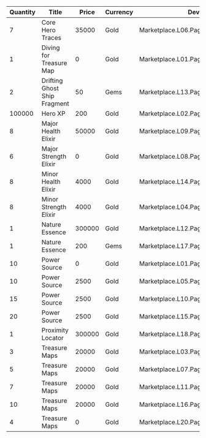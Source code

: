 | Quantity | Title | Price | Currency |  Dev Name |
| -------- | ----- | ----- | -------- |  -------- |
| 7 | Core Hero Traces | 35000 | Gold | Marketplace.L06.Page02.Token.09 |
| 1 | Diving for Treasure Map | 0 | Gold | Marketplace.L01.Page2.VIP5.FreeBonus.37 |
| 2 | Drifting Ghost Ship Fragment | 50 | Gems | Marketplace.L13.Page02.MapsMisc.15 |
| 100000 | Hero XP | 200 | Gold | Marketplace.L02.Page02.XP.02 |
| 8 | Major Health Elixir | 50000 | Gold | Marketplace.L09.Page02.MajorElixir.06 |
| 6 | Major Strength Elixir | 0 | Gold | Marketplace.L08.Page02.Free.29 |
| 8 | Minor Health Elixir | 4000 | Gold | Marketplace.L14.Page02.ElixirAll.07 |
| 8 | Minor Strength Elixir | 4000 | Gold | Marketplace.L04.Page02.MinorElixir.08 |
| 1 | Nature Essence | 300000 | Gold | Marketplace.L12.Page02.Reagent.14 |
| 1 | Nature Essence | 200 | Gems | Marketplace.L17.Page02.Shard.14 |
| 10 | Power Source | 0 | Gold | Marketplace.L01.Page02.Free.14 |
| 10 | Power Source | 2500 | Gold | Marketplace.L05.Page02.PowerSource.02 |
| 15 | Power Source | 2500 | Gold | Marketplace.L10.Page02.PowerSource.05 |
| 20 | Power Source | 2500 | Gold | Marketplace.L15.Page02.PowerSource.08 |
| 1 | Proximity Locator | 300000 | Gold | Marketplace.L18.Page02.Hero.05 |
| 3 | Treasure Maps | 20000 | Gold | Marketplace.L03.Page02.MapFragments.02 |
| 5 | Treasure Maps | 20000 | Gold | Marketplace.L07.Page02.MapFragments.06 |
| 7 | Treasure Maps | 20000 | Gold | Marketplace.L11.Page02.TreasureMap.02 |
| 10 | Treasure Maps | 20000 | Gold | Marketplace.L16.Page02.TreasureMap.05 |
| 4 | Treasure Maps | 0 | Gold | Marketplace.L20.Page02.Free.95 |
